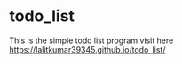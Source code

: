 # todo_list
This is the simple todo list program
visit here 
https://lalitkumar39345.github.io/todo_list/

